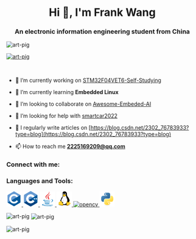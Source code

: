 <h1 align="center">Hi 👋, I'm Frank Wang</h1>
<h3 align="center">An electronic information engineering student from China</h3>

<p align="left"> <img src="https://komarev.com/ghpvc/?username=art-pig&label=Profile%20views&color=0e75b6&style=flat" alt="art-pig" /> </p>

<p align="left"> <a href="https://github.com/ryo-ma/github-profile-trophy"><img src="https://github-profile-trophy.vercel.app/?username=art-pig" alt="art-pig" /></a> </p>

<p align="left"> <a href="https://twitter.com/" target="blank"><img src="https://img.shields.io/twitter/follow/?logo=twitter&style=for-the-badge" alt="" /></a> </p>

- 🔭 I’m currently working on [STM32F04VET6-Self-Studying](https://github.com/Art-Pig/STM32F04VET6-Self-Studying.git)

- 🌱 I’m currently learning **Embedded Linux**

- 👯 I’m looking to collaborate on [Awesome-Embeded-AI](https://github.com/Staok/Awesome-Embeded-AI.git)

- 🤝 I’m looking for help with [smartcar2022](https://github.com/0clock/smartcar2022.git)

- 📝 I regularly write articles on [https://blog.csdn.net/2302_76783933?type=blog](https://blog.csdn.net/2302_76783933?type=blog)

- 📫 How to reach me **2225169209@qq.com**

<h3 align="left">Connect with me:</h3>
<p align="left">
</p>

<h3 align="left">Languages and Tools:</h3>
<p align="left"> <a href="https://www.cprogramming.com/" target="_blank" rel="noreferrer"> <img src="https://raw.githubusercontent.com/devicons/devicon/master/icons/c/c-original.svg" alt="c" width="40" height="40"/> </a> <a href="https://www.w3schools.com/cpp/" target="_blank" rel="noreferrer"> <img src="https://raw.githubusercontent.com/devicons/devicon/master/icons/cplusplus/cplusplus-original.svg" alt="cplusplus" width="40" height="40"/> </a> <a href="https://www.java.com" target="_blank" rel="noreferrer"> <img src="https://raw.githubusercontent.com/devicons/devicon/master/icons/java/java-original.svg" alt="java" width="40" height="40"/> </a> <a href="https://www.linux.org/" target="_blank" rel="noreferrer"> <img src="https://raw.githubusercontent.com/devicons/devicon/master/icons/linux/linux-original.svg" alt="linux" width="40" height="40"/> </a> <a href="https://opencv.org/" target="_blank" rel="noreferrer"> <img src="https://www.vectorlogo.zone/logos/opencv/opencv-icon.svg" alt="opencv" width="40" height="40"/> </a> <a href="https://www.python.org" target="_blank" rel="noreferrer"> <img src="https://raw.githubusercontent.com/devicons/devicon/master/icons/python/python-original.svg" alt="python" width="40" height="40"/> </a> </p>

<p><img align="left" src="https://github-readme-stats.vercel.app/api/top-langs?username=art-pig&show_icons=true&locale=en&layout=compact" alt="art-pig" /></p>

<p>&nbsp;<img align="center" src="https://github-readme-stats.vercel.app/api?username=art-pig&show_icons=true&locale=en" alt="art-pig" /></p>

<p><img align="center" src="https://github-readme-streak-stats.herokuapp.com/?user=art-pig&" alt="art-pig" /></p>
